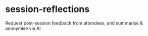 # session-reflections
Request post-session feedback from attendees, and summarise &amp; anonymise via AI
